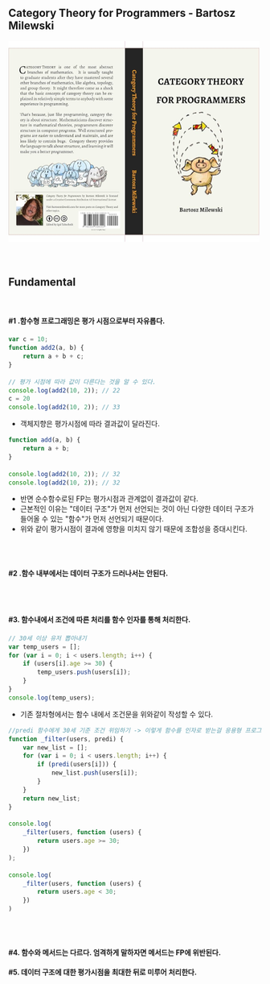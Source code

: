 ## Category Theory for Programmers - Bartosz Milewski  


<img src="img.png" width="500">

<br/>
<br/>




<br/>

## Fundamental

<br/>

#### #1 .함수형 프로그래밍은 평가 시점으로부터 자유롭다.

```javascript
var c = 10;
function add2(a, b) {
    return a + b + c;
}

// 평가 시점에 따라 값이 다른다는 것을 알 수 있다.
console.log(add2(10, 2)); // 22
c = 20
console.log(add2(10, 2)); // 33
```
- 객체지향은 평가시점에 따라 결과값이 달라진다.

```javascript
function add(a, b) {
    return a + b;
}

console.log(add2(10, 2)); // 32
console.log(add2(10, 2)); // 32
```
- 반면 순수함수로된 FP는 평가시점과 관계없이 결과값이 같다.
- 근본적인 이유는 "데이터 구조"가 먼저 선언되는 것이 아닌 다양한 데이터 구조가 들어올 수 있는 "함수"가 먼저 선언되기 때문이다.
- 위와 같이 평가시점이 결과에 영향을 미치지 않기 때문에 조합성을 증대시킨다.

<br/>
<br/>

#### #2 .함수 내부에서는 데이터 구조가 드러나서는 안된다.

<br/>
<br/>

#### #3. 함수내에서 조건에 따른 처리를 함수 인자를 통해 처리한다.

```javascript
// 30세 이상 유저 뽑아내기
var temp_users = [];
for (var i = 0; i < users.length; i++) {
    if (users[i].age >= 30) {
        temp_users.push(users[i]);
    }
}
console.log(temp_users);
```
- 기존 절차형에서는 함수 내에서 조건문을 위와같이 작성할 수 있다.

```javascript
//predi 함수에게 30세 기준 조건 위임하기 -> 이렇게 함수를 인자로 받는걸 응용형 프로그래밍이라고 함
function _filter(users, predi) {
    var new_list = [];
    for (var i = 0; i < users.length; i++) {
        if (predi(users[i])) {
            new_list.push(users[i]);
        }
    }
    return new_list;
}

console.log(
    _filter(users, function (users) {
        return users.age >= 30;
    })
);

console.log(
    _filter(users, function (users) {
        return users.age < 30;
    })
)
```


<br/>
<br/>

#### #4. 함수와 메서드는 다르다. 엄격하게 말하자면 메서드는 FP에 위반된다.



#### #5. 데이터 구조에 대한 평가시점을 최대한 뒤로 미루어 처리한다.


